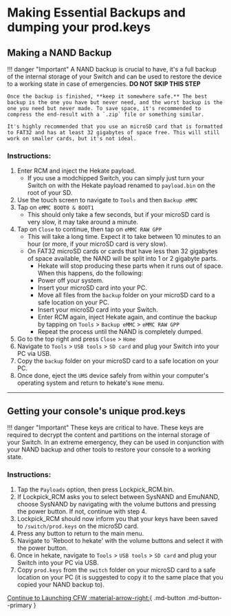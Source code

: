 # Making Essential Backups and dumping your prod.keys

## Making a NAND Backup

!!! danger "Important"
	A NAND backup is crucial to have, it's a full backup of the internal storage of your Switch and can be used to restore the device to a working state in case of emergencies. **DO NOT SKIP THIS STEP**

	Once the backup is finished, **keep it somewhere safe.** The best backup is the one you have but never need, and the worst backup is the one you need but never made. To save space, it's recommended to compress the end-result with a `.zip` file or something similar.

	It's highly recommended that you use an microSD card that is formatted to FAT32 and has at least 32 gigabytes of space free. This will still work on smaller cards, but it's not ideal.

### **Instructions:**

1. Enter RCM and inject the Hekate payload.
    - If you use a modchipped Switch, you can simply just turn your Switch on with the Hekate payload renamed to `payload.bin` on the root of your SD.
2. Use the touch screen to navigate to `Tools` and then `Backup eMMC`
3. Tap on `eMMC BOOT0 & BOOT1`
    - This should only take a few seconds, but if your microSD card is very slow, it may take around a minute.
4. Tap on `Close` to continue, then tap on `eMMC RAW GPP`
    - This will take a long time. Expect it to take between 10 minutes to an hour (or more, if your microSD card is very slow).
    - On FAT32 microSD cards or cards that have less than 32 gigabytes of space available, the NAND will be split into 1 or 2 gigabyte parts.
       - Hekate will stop producing these parts when it runs out of space. When this happens, do the following:
       - Power off your system.
       - Insert your microSD card into your PC.
       - Move all files from the `backup` folder on your microSD card to a safe location on your PC.
       - Insert your microSD card into your Switch.
       - Enter RCM again, inject Hekate again, and continue the backup by tapping on `Tools` > `Backup eMMC` > `eMMC RAW GPP`
       - Repeat the process until the NAND is completely dumped.
5. Go to the top right and press `Close` > `Home`
6. Navigate to `Tools` > `USB tools` > `SD card` and plug your Switch into your PC via USB.
7. Copy the `backup` folder on your microSD card to a safe location on your PC.
8. Once done, eject the `UMS` device safely from within your computer's operating system and return to hekate's `Home` menu.

-----

## Getting your console's unique prod.keys

!!! danger "Important"
    These keys are critical to have. These keys are required to decrypt the content and partitions on the internal storage of your Switch.
    In an extreme emergency, they can be used in conjunction with your NAND backup and other tools to restore your console to a working state.

### **Instructions:**

1. Tap the `Payloads` option, then press Lockpick_RCM.bin.
2. If Lockpick_RCM asks you to select between SysNAND and EmuNAND, choose SysNAND by navigating with the volume buttons and pressing the power button. If not, continue with step 4.
3. Lockpick_RCM should now inform you that your keys have been saved to `/switch/prod.keys` on the microSD card.
4. Press any button to return to the main menu.
5. Navigate to 'Reboot to hekate' with the volume buttons and select it with the power button.
6. Once in hekate, navigate to `Tools` > `USB tools` > `SD card` and plug your Switch into your PC via USB.
7. Copy `prod.keys` from the `switch` folder on your microSD card to a safe location on your PC (it is suggested to copy it to the same place that you copied your NAND backup to).

[Continue to Launching CFW :material-arrow-right:](launching_cfw.md){ .md-button .md-button--primary }
